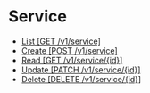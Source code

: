 # Service

- [List [GET /v1/service]](./1_list.md)
- [Create [POST /v1/service]](./1_create.md)
- [Read [GET /v1/service/{id}]](./1_read.md)
- [Update [PATCH /v1/service/{id}]](./1_update.md)
- [Delete [DELETE /v1/service/{id}]](./1_delete.md)
